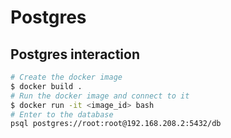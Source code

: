 # Postgres

## Postgres interaction

```Bash
# Create the docker image
$ docker build .
# Run the docker image and connect to it
$ docker run -it <image_id> bash
# Enter to the database
psql postgres://root:root@192.168.208.2:5432/db
```
